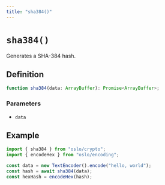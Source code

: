 ```yaml
---
title: "sha384()"
---
```


# `sha384()`

Generates a SHA-384 hash.

## Definition

```ts
function sha384(data: ArrayBuffer): Promise<ArrayBuffer>;
```

### Parameters

- `data`

## Example

```ts
import { sha384 } from "oslo/crypto";
import { encodeHex } from "oslo/encoding";

const data = new TextEncoder().encode("hello, world");
const hash = await sha384(data);
const hexHash = encodeHex(hash);
```
